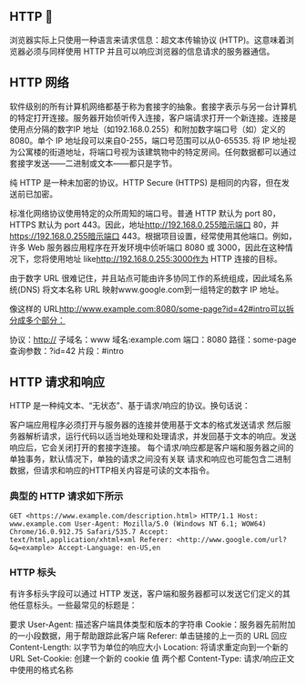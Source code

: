 ## HTTP 🔗︎

浏览器实际上只使用一种语言来请求信息：超文本传输​​协议 (HTTP)。这意味着浏览器必须与同样使用 HTTP 并且可以响应浏览器的信息请求的服务器通信。

## HTTP 网络

软件级别的所有计算机网络都基于称为套接字的抽象。套接字表示与另一台计算机的特定打开连接。服务器开始侦听传入连接，客户端请求打开一个新连接。连接是使用点分隔的数字IP 地址（如192.168.0.255）和附加数字端口号（如）定义的8080。单个 IP 地址段可以来自0-255，端口号范围可以从0-65535. 将 IP 地址视为公寓楼的街道地址，将端口号视为该建筑物中的特定房间。任何数据都可以通过套接字发送——二进制或文本——都只是字节。

纯 HTTP 是一种未加密的协议。HTTP Secure (HTTPS) 是相同的内容，但在发送前已加密。

标准化网络协议使用特定的众所周知的端口号。普通 HTTP 默认为 port 80， HTTPS 默认为 port 443。因此，地址<http://192.168.0.255暗示端口> 80，并<https://192.168.0.255暗示端口> 443。根据项目设置，经常使用其他端口。例如，许多 Web 服务器应用程序在开发环境中侦听端口 8080 或 3000，因此在这种情况下，您将使用地址 like<http://192.168.0.255:3000作为> HTTP 连接的目标。

由于数字 URL 很难记住，并且站点可能由许多协同工作的系统组成，因此域名系统(DNS) 将文本名称 URL 映射www.google.com到一组特定的数字 IP 地址。

像这样的 URL<http://www.example.com:8080/some-page?id=42#intro可以拆分成多个部分：>

协议：<http://>
子域名：www
域名:example.com
端口：8080
路径：some-page
查询参数：?id=42
片段：#intro

## HTTP 请求和响应

HTTP 是一种纯文本、“无状态”、基于请求/响应的协议。换句话说：

客户端应用程序必须打开与服务器的连接并使用基于文本的格式发送请求
然后服务器解析请求，运行代码以适当地处理和处理请求，并发回基于文本的响应。发送响应后，它会关闭打开的套接字连接。
每个请求/响应都是客户端和服务器之间的单独事务，默认情况下，单独的请求之间没有关联
请求和响应也可能包含二进制数据，但请求和响应的HTTP相关内容是可读的文本指令。

### 典型的 HTTP 请求如下所示

``GET <https://www.example.com/description.html> HTTP/1.1
Host: www.example.com
User-Agent: Mozilla/5.0 (Windows NT 6.1; WOW64) Chrome/16.0.912.75 Safari/535.7
Accept: text/html,application/xhtml+xml
Referer: <http://www.google.com/url?&q=example>
Accept-Language: en-US,en``

### HTTP 标头

有许多标头字段可以通过 HTTP 发送，客户端和服务器都可以发送它们定义的其他任意标头。一些最常见的标题是：

要求
User-Agent: 描述客户端具体类型和版本的字符串
Cookie：服务器先前附加的一小段数据，用于帮助跟踪此客户端
Referer: 单击链接的上一页的 URL
回应
Content-Length: 以字节为单位的响应大小
Location: 将请求重定向到一个新的 URL
Set-Cookie: 创建一个新的 cookie 值
两个都
Content-Type: 请求/响应正文中使用的格式名称
